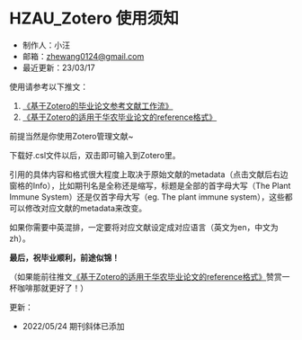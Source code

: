 # HZAU_Zotero 使用须知
- 制作人：小汪
- 邮箱：zhewang0124@gmail.com
- 最近更新：23/03/17

使用请参考以下推文：
1. [《基于Zotero的毕业论文参考文献工作流》](https://mp.weixin.qq.com/s/4lZkyntmUcvByCOkAU5k6g) 
2. [《基于Zotero的适用于华农毕业论文的reference格式》](https://mp.weixin.qq.com/s/X2IHkiTreDr4FS0iH0-BMQ) 

前提当然是你使用Zotero管理文献~

下载好.csl文件以后，双击即可输入到Zotero里。

引用的具体内容和格式很大程度上取决于原始文献的metadata（点击文献后右边窗格的Info），比如期刊名是全称还是缩写，标题是全部的首字母大写（The Plant Immune System）还是仅首字母大写（eg. The plant immune system），这些都可以修改对应文献的metadata来改变。

如果你需要中英混排，一定要将对应文献设定成对应语言（英文为en，中文为zh）。

**最后，祝毕业顺利，前途似锦！**

（如果能前往推文[《基于Zotero的适用于华农毕业论文的reference格式》](https://mp.weixin.qq.com/s/X2IHkiTreDr4FS0iH0-BMQ)赞赏一杯咖啡那就更好了！）

更新：
- 2022/05/24 期刊斜体已添加
